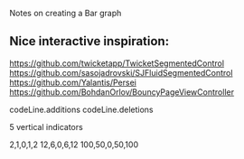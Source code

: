 Notes on creating a Bar graph <!--more--> 

## Nice interactive inspiration:
https://github.com/twicketapp/TwicketSegmentedControl
https://github.com/sasojadrovski/SJFluidSegmentedControl
https://github.com/Yalantis/Persei
https://github.com/BohdanOrlov/BouncyPageViewController


codeLine.additions
codeLine.deletions


5 vertical indicators

2,1,0,1,2
12,6,0,6,12
100,50,0,50,100